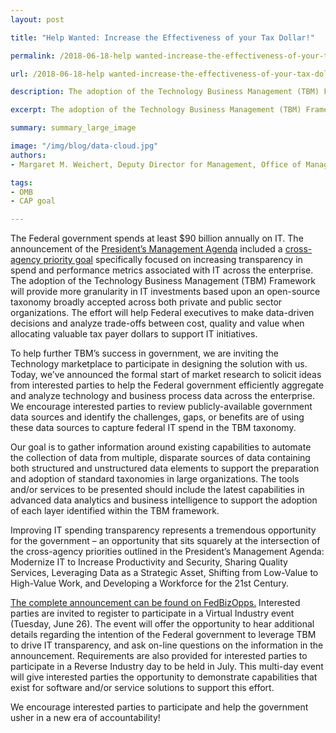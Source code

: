 ```yaml
---
layout: post

title: "Help Wanted: Increase the Effectiveness of your Tax Dollar!"

permalink: /2018-06-18-help wanted-increase-the-effectiveness-of-your-tax-dollar.md/

url: /2018-06-18-help wanted-increase-the-effectiveness-of-your-tax-dollar.md

description: The adoption of the Technology Business Management (TBM) Framework will provide more granularity in IT investments based upon an open-source taxonomy broadly accepted across both private and public sector organizations.

excerpt: The adoption of the Technology Business Management (TBM) Framework will provide more granularity in IT investments based upon an open-source taxonomy broadly accepted across both private and public sector organizations.

summary: summary_large_image

image: "/img/blog/data-cloud.jpg"
authors:
- Margaret M. Weichert, Deputy Director for Management, Office of Management and Budget

tags:
- OMB
- CAP goal

---
```


The Federal government spends at least $90 billion annually on IT. The announcement of the [President’s Management Agenda](https://www.performance.gov/PMA/PMA.html) included a [cross-agency priority goal](https://www.performance.gov/CAP/CAP_goal_10.html) specifically focused on increasing transparency in spend and performance metrics associated with IT across the enterprise. The adoption of the Technology Business Management (TBM) Framework will provide more granularity in IT investments based upon an open-source taxonomy broadly accepted across both private and public sector organizations. The effort will help Federal executives to make data-driven decisions and analyze trade-offs between cost, quality and value when allocating valuable tax payer dollars to support IT initiatives.

To help further TBM’s success in government, we are inviting the Technology marketplace to participate in designing the solution with us. Today, we’ve announced the formal start of market research to solicit ideas from interested parties to help the Federal government efficiently aggregate and analyze technology and business process data across the enterprise. We encourage interested parties to review publicly-available government data sources and identify the challenges, gaps, or benefits are of using these data sources to capture federal IT spend in the TBM taxonomy.

Our goal is to gather information around existing capabilities to automate the collection of data from multiple, disparate sources of data containing both structured and unstructured data elements to support the preparation and adoption of standard taxonomies in large organizations. The tools and/or services to be presented should include the latest capabilities in advanced data analytics and business intelligence to support the adoption of each layer identified within the TBM framework.

Improving IT spending transparency represents a tremendous opportunity for the government – an opportunity that sits squarely at the intersection of the cross-agency priorities outlined in the President’s Management Agenda: Modernize IT to Increase Productivity and Security, Sharing Quality Services, Leveraging Data as a Strategic Asset, Shifting from Low-Value to High-Value Work, and Developing a Workforce for the 21st Century.

[The complete announcement can be found on FedBizOpps.](https://www.fbo.gov/notices/2f70b2e4a2cb05c8bae0a4acf693b807) Interested parties are invited to register to participate in a Virtual Industry event (Tuesday, June 26). The event will offer the opportunity to hear additional details regarding the intention of the Federal government to leverage TBM to drive IT transparency, and ask on-line questions on the information in the announcement. Requirements are also provided for interested parties to participate in a Reverse Industry day to be held in July. This multi-day event will give interested parties the opportunity to demonstrate capabilities that exist for software and/or service solutions to support this effort.

We encourage interested parties to participate and help the government usher in a new era of accountability!

